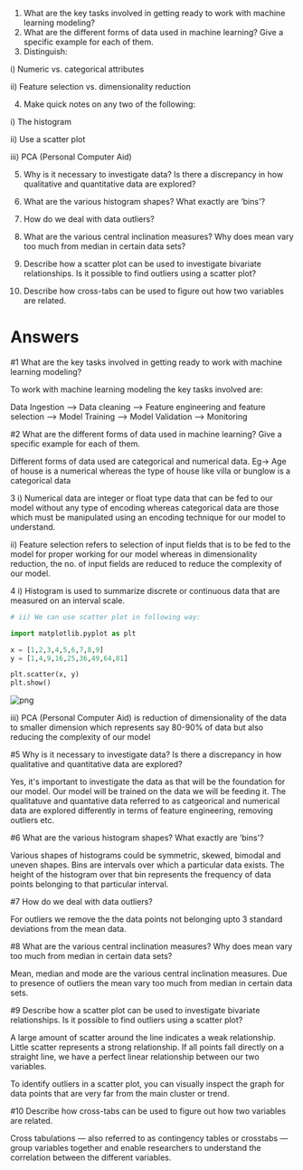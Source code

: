1. What are the key tasks involved in getting ready to work with machine learning modeling?
2. What are the different forms of data used in machine learning? Give a specific example for each of
them.
3. Distinguish:

i) Numeric vs. categorical attributes

ii) Feature selection vs. dimensionality reduction

4. Make quick notes on any two of the following:

i) The histogram

ii) Use a scatter plot

iii) PCA (Personal Computer Aid)

5. Why is it necessary to investigate data? Is there a discrepancy in how qualitative and quantitative
data are explored?

6. What are the various histogram shapes? What exactly are ‘bins&#39;?

7. How do we deal with data outliers?

8. What are the various central inclination measures? Why does mean vary too much from median in
certain data sets?

9. Describe how a scatter plot can be used to investigate bivariate relationships. Is it possible to find
outliers using a scatter plot?

10. Describe how cross-tabs can be used to figure out how two variables are related.

# Answers

#1 What are the key tasks involved in getting ready to work with machine learning modeling?

To work with machine learning modeling the key tasks involved are:

Data Ingestion --> Data cleaning --> Feature engineering and feature selection --> Model Training --> Model Validation --> Monitoring

#2 What are the different forms of data used in machine learning? Give a specific example for each of them.

Different forms of data used are categorical and numerical data. Eg-> Age of house is a numerical whereas the type of house like villa or bunglow is a categorical data 

3 i) Numerical data are integer or float type data that can be fed to our model without any type of encoding whereas categorical data are those which must be manipulated using an encoding technique for our model to understand.

ii) Feature selection refers to selection of input fields that is to be fed to the model for proper working for our model whereas in dimensionality reduction, the no. of input fields are reduced to reduce the complexity of our model. 

4 i) Histogram is used to summarize discrete or continuous data that are measured on an interval scale.


```python
# ii) We can use scatter plot in following way:

import matplotlib.pyplot as plt

x = [1,2,3,4,5,6,7,8,9]
y = [1,4,9,16,25,36,49,64,81]

plt.scatter(x, y)
plt.show()
```


    
![png](output_7_0.png)
    


iii) PCA (Personal Computer Aid) is reduction of dimensionality of the data to smaller dimension which represents say 80-90% of data but also reducing the complexity of our model

#5 Why is it necessary to investigate data? Is there a discrepancy in how qualitative and quantitative data are explored?

Yes, it's important to investigate the data as that will be the foundation for our model. Our model will be trained on the data we will be feeding it. The qualitatuve and quantative data referred to as catgeorical and numerical data are explored differently in terms of feature engineering, removing outliers etc.

#6 What are the various histogram shapes? What exactly are ‘bins'?

Various shapes of histograms could be symmetric, skewed, bimodal and uneven shapes. Bins are intervals over which a particular data exists. The height of the histogram over that bin represents the frequency of data points belonging to that particular interval.

#7 How do we deal with data outliers?

For outliers we remove the the data points not belonging upto 3 standard deviations from the mean data.

#8 What are the various central inclination measures? Why does mean vary too much from median in certain data sets?

Mean, median and mode are the various central inclination measures. Due to presence of outliers the mean vary too much from median in certain data sets.

#9 Describe how a scatter plot can be used to investigate bivariate relationships. Is it possible to find outliers using a scatter plot?

A large amount of scatter around the line indicates a weak relationship. Little scatter represents a strong relationship. If all points fall directly on a straight line, we have a perfect linear relationship between our two variables. 

To identify outliers in a scatter plot, you can visually inspect the graph for data points that are very far from the main cluster or trend.


#10 Describe how cross-tabs can be used to figure out how two variables are related.

Cross tabulations — also referred to as contingency tables or crosstabs — group variables together and enable researchers to understand the correlation between the different variables.


```python

```
